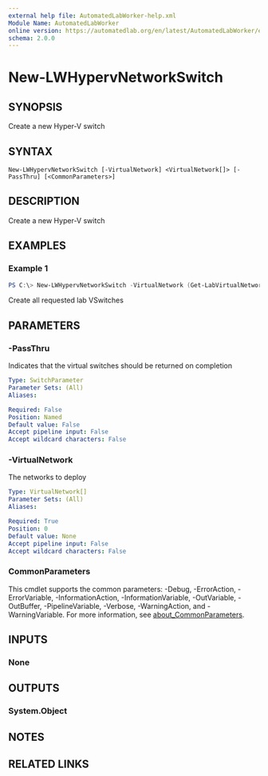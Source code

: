 ```yaml
---
external help file: AutomatedLabWorker-help.xml
Module Name: AutomatedLabWorker
online version: https://automatedlab.org/en/latest/AutomatedLabWorker/en-us/New-LWHypervNetworkSwitch
schema: 2.0.0
---
```


# New-LWHypervNetworkSwitch

## SYNOPSIS
Create a new Hyper-V switch

## SYNTAX

```
New-LWHypervNetworkSwitch [-VirtualNetwork] <VirtualNetwork[]> [-PassThru] [<CommonParameters>]
```

## DESCRIPTION
Create a new Hyper-V switch

## EXAMPLES

### Example 1
```powershell
PS C:\> New-LWHypervNetworkSwitch -VirtualNetwork (Get-LabVirtualNetworkDefinition) -PassThru
```

Create all requested lab VSwitches

## PARAMETERS

### -PassThru
Indicates that the virtual switches should be returned on completion

```yaml
Type: SwitchParameter
Parameter Sets: (All)
Aliases:

Required: False
Position: Named
Default value: False
Accept pipeline input: False
Accept wildcard characters: False
```

### -VirtualNetwork
The networks to deploy

```yaml
Type: VirtualNetwork[]
Parameter Sets: (All)
Aliases:

Required: True
Position: 0
Default value: None
Accept pipeline input: False
Accept wildcard characters: False
```

### CommonParameters
This cmdlet supports the common parameters: -Debug, -ErrorAction, -ErrorVariable, -InformationAction, -InformationVariable, -OutVariable, -OutBuffer, -PipelineVariable, -Verbose, -WarningAction, and -WarningVariable. For more information, see [about_CommonParameters](http://go.microsoft.com/fwlink/?LinkID=113216).

## INPUTS

### None
## OUTPUTS

### System.Object
## NOTES

## RELATED LINKS

